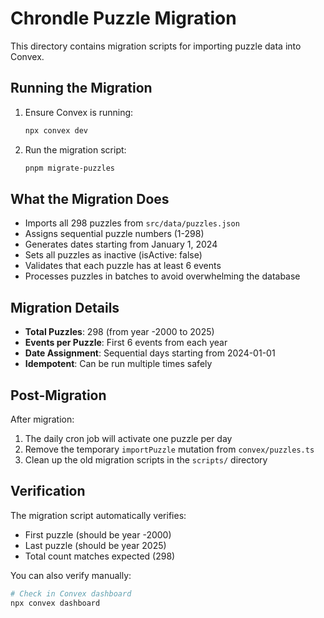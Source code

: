 # Chrondle Puzzle Migration

This directory contains migration scripts for importing puzzle data into Convex.

## Running the Migration

1. Ensure Convex is running:

   ```bash
   npx convex dev
   ```

2. Run the migration script:
   ```bash
   pnpm migrate-puzzles
   ```

## What the Migration Does

- Imports all 298 puzzles from `src/data/puzzles.json`
- Assigns sequential puzzle numbers (1-298)
- Generates dates starting from January 1, 2024
- Sets all puzzles as inactive (isActive: false)
- Validates that each puzzle has at least 6 events
- Processes puzzles in batches to avoid overwhelming the database

## Migration Details

- **Total Puzzles**: 298 (from year -2000 to 2025)
- **Events per Puzzle**: First 6 events from each year
- **Date Assignment**: Sequential days starting from 2024-01-01
- **Idempotent**: Can be run multiple times safely

## Post-Migration

After migration:

1. The daily cron job will activate one puzzle per day
2. Remove the temporary `importPuzzle` mutation from `convex/puzzles.ts`
3. Clean up the old migration scripts in the `scripts/` directory

## Verification

The migration script automatically verifies:

- First puzzle (should be year -2000)
- Last puzzle (should be year 2025)
- Total count matches expected (298)

You can also verify manually:

```bash
# Check in Convex dashboard
npx convex dashboard
```

